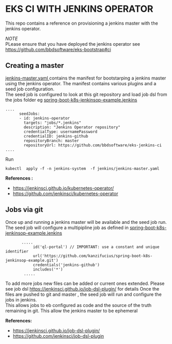 # EKS CI WITH JENKINS OPERATOR

This repo contains a reference on provisioning a jenkins master with the jenkins operator.  

*NOTE*  
PLease ensure that you have deployed the jenkins operator see https://github.com/bbdsoftware/eks-bootstrap#ci  
  
## Creating a master 
 [jenkins-master.yaml ](./jenkins/jenkins-master.yaml) contains the manifest for bootstarping a jenkins master using the
 jenkins operator. The manifest contains various plugins and a seed job configuration.  
 The seed job is configured to look at this git repository and load job dsl from the  jobs folder eg [spring-boot-k8s-jenkinsop-example.jenkins ](./jobs/spring-boot-k8s-jenkinsop-example.jenkins)

```
....
      seedJobs:
      - id: jenkins-operator
        targets: "jobs/*.jenkins"
        description: "Jenkins Operator repository"
        credentialType: usernamePassword
        credentialID: jenkins-github
        repositoryBranch: master
        repositoryUrl: https://github.com/bbdsoftware/eks-jenkins-ci
....
```
Run

```kubectl  apply -f -n jenkins-system  -f jenkins/jenkins-master.yaml```

**References :**
* https://jenkinsci.github.io/kubernetes-operator/
* https://github.com/jenkinsci/kubernetes-operator

## Jobs via git 
Once up and running a jenkins master will be available and the seed job run.
The seed job will configure a multipipline job as defined in [spring-boot-k8s-jenkinsop-example.jenkins ](./jobs/spring-boot-k8s-jenkinsop-example.jenkins)

```$xslt
       .....     
            id('ql-portal') // IMPORTANT: use a constant and unique identifier
            url('https://github.com/kanzifucius/spring-boot-k8s-jenkinsop-example.git')
            credentials('jenkins-github')
            includes('*')
        .....
```

To add more jobs new files can be added or current ones extended. Please see job dsl https://jenkinsci.github.io/job-dsl-plugin/ for details
Once the files are pushed to git and master , the seed job will run and configure the jobs in jenkins.  
This allows jobs to eb configured as code
and the source of the truth remaining in git. This allow the jenkins master to be ephemeral

**References:**
* https://jenkinsci.github.io/job-dsl-plugin/ 
* https://github.com/jenkinsci/job-dsl-plugin

